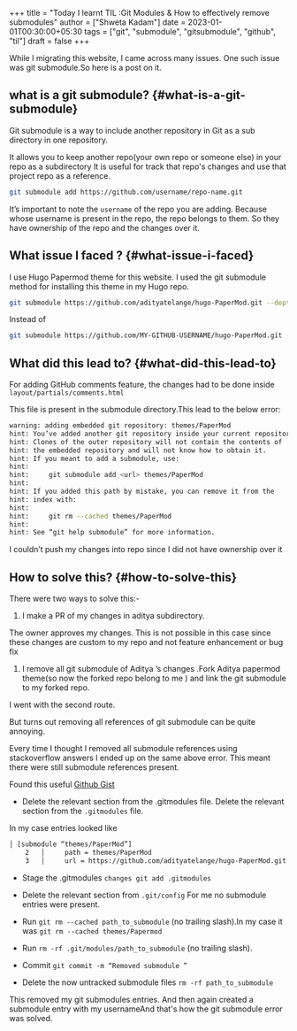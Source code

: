 +++
title = "Today I learnt TIL :Git Modules & How to effectively remove submodules"
author = ["Shweta Kadam"]
date = 2023-01-01T00:30:00+05:30
tags = ["git", "submodule", "gitsubmodule", "github", "til"]
draft = false
+++

While I migrating this website, I came across many issues. One such issue was git submodule.So here is a post on it.


## what is a git submodule? {#what-is-a-git-submodule}

Git submodule is a way to include another repository in Git as a sub directory in one repository.

It allows you to keep another repo(your own repo or someone else) in your repo as a subdirectory
It is useful for track that repo's  changes and use that project repo as a reference.

```bash
git submodule add https://github.com/username/repo-name.git
```

It’s important to note the `username` of the repo you are adding.
Because whose username is present in the repo, the repo belongs to them. So they have ownership of the repo and the changes over it.


## What issue I faced ? {#what-issue-i-faced}

I use Hugo Papermod theme for this website.
I used the git submodule method for installing this theme in my Hugo repo.

```bash
git submodule https://github.com/adityatelange/hugo-PaperMod.git --depth=1
```

Instead of

```bash
git submodule https://github.com/MY-GITHUB-USERNAME/hugo-PaperMod.git --depth=1
```


## What did this lead to? {#what-did-this-lead-to}

For adding  GitHub comments feature, the changes had to be done inside `layout/partials/comments.html`

This file is present in the submodule directory.This lead to the below error:

```bash
warning: adding embedded git repository: themes/PaperMod
hint: You’ve added another git repository inside your current repository.
hint: Clones of the outer repository will not contain the contents of
hint: the embedded repository and will not know how to obtain it.
hint: If you meant to add a submodule, use:
hint:
hint:     git submodule add <url> themes/PaperMod
hint:
hint: If you added this path by mistake, you can remove it from the
hint: index with:
hint:
hint:     git rm --cached themes/PaperMod
hint:
hint: See “git help submodule” for more information.
```

I couldn’t push my changes into repo since I did not have ownership over it


## How to solve this? {#how-to-solve-this}

There were two ways to solve this:-

1.  I make a PR of my changes in aditya subdirectory.

The owner approves my changes.
This is not possible in this case since these changes are custom to my repo and not feature enhancement or bug fix

1.  I remove all git submodule of Aditya ’s changes .Fork Aditya papermod theme(so now the forked repo belong to me ) and link the git submodule to my forked repo.

I went with the second route.

But turns out removing all references of git submodule can be quite annoying.

Every time I thought I removed all submodule references using stackoverflow answers I ended up on the same above error.
This meant there were still submodule references present.

Found this useful [Github Gist](https://gist.github.com/myusuf3/7f645819ded92bda6677)

-   Delete the relevant section from the .gitmodules file. Delete the relevant section from the `.gitmodules` file.

In my case entries looked like

```bash
│ [submodule “themes/PaperMod”]
    2   │     path = themes/PaperMod
    3   │     url = https://github.com/adityatelange/hugo-PaperMod.git
```

-   Stage the .gitmodules `changes git add .gitmodules`
-   Delete the relevant section from `.git/config`
    For me no submodule entries were present.

-   Run `git rm --cached path_to_submodule` (no trailing slash).In my case it was `git rm --cached themes/Papermod`

-   Run `rm -rf .git/modules/path_to_submodule` (no trailing slash).
-   Commit `git commit -m “Removed submodule ”`
-   Delete the now untracked submodule files `rm -rf path_to_submodule`

This removed my git submodules entries.
And then again created a submodule entry with my usernameAnd that's how the git submodule error was solved.
